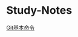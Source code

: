 # Study-Notes
[Git基本命令](https://github.com/BlueFly2018/Study-Notes/blob/master/Git%E5%91%BD%E4%BB%A4/Git.md)
